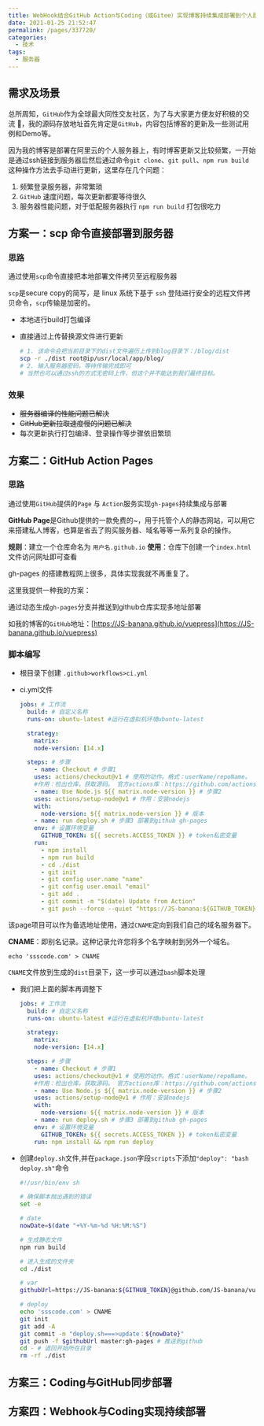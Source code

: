 ```yaml
---
title: WebHook结合GitHub Action与Coding（或Gitee）实现博客持续集成部署到个人服务器
date: 2021-01-25 21:52:47
permalink: /pages/337720/
categories:
  - 技术
tags:
  - 服务器
---
```


## 需求及场景

总所周知，`GitHub`作为全球最大同性交友社区，为了与大家更方便友好积极的交流 🐶，我的源码存放地址首先肯定是`GitHub`，内容包括博客的更新及一些测试用例和Demo等。

因为我的博客是部署在阿里云的个人服务器上，有时博客更新又比较频繁，一开始是通过ssh链接到服务器后然后通过命令`git clone`、`git pull`、`npm run build` 这种操作方法去手动进行更新，这里存在几个问题：

1. 频繁登录服务器，非常繁琐
2. `GitHub` 速度问题，每次更新都要等待很久
3. 服务器性能问题，对于低配服务器执行 `npm run build` 打包很吃力

<!-- more -->

## 方案一：scp 命令直接部署到服务器

### 思路

通过使用`scp`命令直接把本地部署文件拷贝至远程服务器

`scp`是secure copy的简写，是 linux 系统下基于 `ssh` 登陆进行安全的远程文件拷贝命令，`scp`传输是加密的。

- 本地进行build打包编译

- 直接通过上传替换源文件进行更新

    ```bash
    # 1. 该命令会把当前目录下的dist文件遍历上传到blog目录下：/blog/dist
    scp -r ./dist root@ip/usr/local/app/blog/
    # 2. 输入服务器密码，等待传输完成即可
    # 当然也可以通过ssh的方式无密码上传，但这个并不能达到我们最终目标。
    
    ```

### 效果

- ~~服务器编译的性能问题已解决~~
- ~~GitHub更新拉取速度慢的问题已解决~~
- 每次更新执行打包编译、登录操作等步骤依旧繁琐

## 方案二：GitHub Action Pages

### 思路

通过使用`GitHub`提供的`Page` 与 `Action`服务实现`gh-pages`持续集成与部署

**GitHub Page**是Github提供的一款免费的~，用于托管个人的静态网站，可以用它来搭建私人博客，也算是省去了购买服务器、域名等等一系列复杂的操作。

**规则**：建立一个仓库命名为 `用户名.github.io`
**使用**：仓库下创建一个`index.html`文件访问网址即可查看

gh-pages 的搭建教程网上很多，具体实现我就不再重复了。

这里我提供一种我的方案：

通过动态生成`gh-pages`分支并推送到github仓库实现多地址部署

如我的博客的`GitHub`地址：[https://JS-banana.github.io/vuepress](https://JS-banana.github.io/vuepress)

### 脚本编写

- 根目录下创建 `.github>workflows>ci.yml`
- ci.yml文件

    ```yml
    jobs: # 工作流
      build: # 自定义名称
      runs-on: ubuntu-latest #运行在虚拟机环境ubuntu-latest

      strategy:
        matrix:
        node-version: [14.x]

      steps: # 步骤
        - name: Checkout # 步骤1
        uses: actions/checkout@v1 # 使用的动作。格式：userName/repoName。
        #作用：检出仓库，获取源码。 官方actions库：https://github.com/actions
        - name: Use Node.js ${{ matrix.node-version }} # 步骤2
        uses: actions/setup-node@v1 # 作用：安装nodejs
        with:
          node-version: ${{ matrix.node-version }} # 版本
        - name: run deploy.sh # 步骤3 部署到github gh-pages
        env: # 设置环境变量
          GITHUB_TOKEN: ${{ secrets.ACCESS_TOKEN }} # token私密变量
        run: 
          - npm install
          - npm run build
          - cd ./dist
          - git init
          - git config user.name "name"
          - git config user.email "email"
          - git add .
          - git commit -m "$(date) Update from Action"
          - git push --force --quiet "https://JS-banana:${GITHUB_TOKEN}@github.com/JS-banana/vuepress.git" master:gh-pages
    ```

该page项目可以作为备选地址使用，通过`CNAME`定向到我们自己的域名服务器下。

**CNAME**：即别名记录。这种记录允许您将多个名字映射到另外一个域名。

`echo 'ssscode.com' > CNAME`

`CNAME`文件放到生成的`dist`目录下，这一步可以通过`bash`脚本处理

- 我们把上面的脚本再调整下

    ```yml
    jobs: # 工作流
      build: # 自定义名称
      runs-on: ubuntu-latest #运行在虚拟机环境ubuntu-latest

      strategy:
        matrix:
        node-version: [14.x]

      steps: # 步骤
        - name: Checkout # 步骤1
        uses: actions/checkout@v1 # 使用的动作。格式：userName/repoName。
        #作用：检出仓库，获取源码。 官方actions库：https://github.com/actions
        - name: Use Node.js ${{ matrix.node-version }} # 步骤2
        uses: actions/setup-node@v1 # 作用：安装nodejs
        with:
          node-version: ${{ matrix.node-version }} # 版本
        - name: run deploy.sh # 步骤3 部署到github gh-pages
        env: # 设置环境变量
          GITHUB_TOKEN: ${{ secrets.ACCESS_TOKEN }} # token私密变量
        run: npm install && npm run deploy
    ```

- 创建`deploy.sh`文件,并在`package.json`字段`scripts`下添加`"deploy": "bash deploy.sh"`命令

    ```sh
    #!/usr/bin/env sh

    # 确保脚本抛出遇到的错误
    set -e

    # date
    nowDate=$(date "+%Y-%m-%d %H:%M:%S")

    # 生成静态文件
    npm run build

    # 进入生成的文件夹
    cd ./dist
    
    # var
    githubUrl=https://JS-banana:${GITHUB_TOKEN}@github.com/JS-banana/vuepress.git

    # deploy
    echo 'ssscode.com' > CNAME
    git init
    git add -A
    git commit -m "deploy.sh===>update：${nowDate}"
    git push -f $githubUrl master:gh-pages # 推送到github
    cd - # 退回开始所在目录
    rm -rf ./dist
    ```

## 方案三：Coding与GitHub同步部署

## 方案四：Webhook与Coding实现持续部署